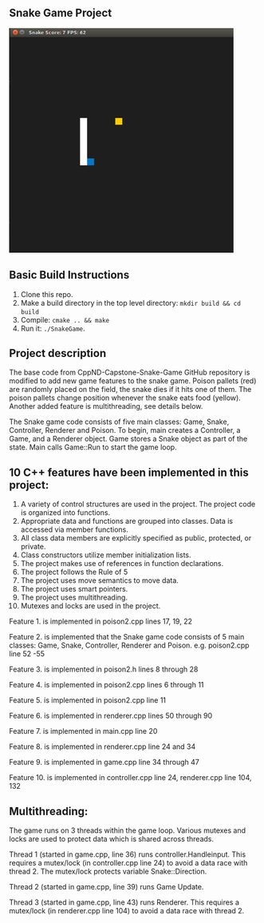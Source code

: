 ## Snake Game Project

<img src="snake_game.gif" width="450" height="450" />

## Basic Build Instructions

1. Clone this repo.
2. Make a build directory in the top level directory: `mkdir build && cd build`
3. Compile: `cmake .. && make`
4. Run it: `./SnakeGame`.

## Project description

The base code from CppND-Capstone-Snake-Game GitHub repository is modified to add new game features to the snake game. 
Poison pallets (red) are randomly placed on the field, the snake dies if it hits one of them. The poison pallets change position whenever the snake eats food (yellow).
Another added feature is multithreading, see details below.

The Snake game code consists of five main classes: Game, Snake, Controller, Renderer and Poison.
To begin, main creates a Controller, a Game, and a Renderer object. Game stores a Snake object as part of the state.
Main calls Game::Run to start the game loop.




## 10 C++ features have been implemented in this project:

1. A variety of control structures are used in the project. The project code is organized into functions.
2. Appropriate data and functions are grouped into classes. Data is accessed via member functions.
3. All class data members are explicitly specified as public, protected, or private.
4. Class constructors utilize member initialization lists.
5. The project makes use of references in function declarations.
6. The project follows the Rule of 5
7. The project uses move semantics to move data.
8. The project uses smart pointers. 
9. The project uses multithreading.
10. Mutexes and locks are used in the project.



Feature 1. is implemented in poison2.cpp lines 17, 19, 22

Feature 2. is implemented that the Snake game code consists of 5 main classes: Game, Snake, Controller, Renderer and Poison.
            e.g. poison2.cpp line 52 -55

Feature 3. is implemented in poison2.h lines 8 through 28

Feature 4. is implemented in poison2.cpp lines 6 through 11

Feature 5. is implemented in poison2.cpp line 11

Feature 6. is implemented in renderer.cpp lines 50 through 90

Feature 7. is implemented in main.cpp line 20

Feature 8. is implemented in renderer.cpp line 24 and 34

Feature 9. is implemented in game.cpp line 34 through 47

Feature 10. is implemented in controller.cpp line 24, renderer.cpp line 104, 132



## Multithreading: 

The game runs on 3 threads within the game loop. Various mutexes and locks are used to protect data which is shared across threads.

Thread 1 (started in game.cpp, line 36) runs controller.Handleinput. This requires a mutex/lock (in controller.cpp line 24) to avoid a data race with thread 2. The mutex/lock protects variable Snake::Direction.
 
Thread 2 (started in game.cpp, line 39) runs Game Update. 

Thread 3 (started in game.cpp, line 43) runs Renderer. This requires a mutex/lock (in renderer.cpp line 104) to avoid a data race with thread 2. 













